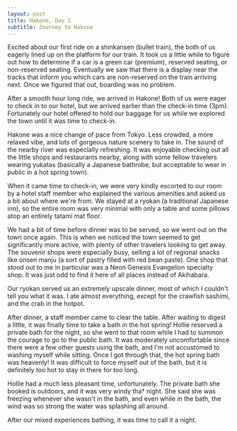 ```yaml
---
layout: post
title: Hakone, Day 1
subtitle: Journey to Hakone
---
```


Excited about our first ride on a shinkansen (bullet train), the both of us eagerly lined up on the platform for our train. It took us a little while to figure out how to determine if a car is a green car (premium), reserved seating, or non-reserved seating. Eventually we saw that there is a display near the tracks that inform you which cars are non-reserved on the train arriving next. Once we figured that out, boarding was no problem.

After a smooth hour long ride, we arrived in Hakone! Both of us were eager to check in to our hotel, but we arrived earlier than the check-in time (3pm). Fortunately our hotel offered to hold our baggage for us while we explored the town until it was time to check-in.

Hakone was a nice change of pace from Tokyo. Less crowded, a more relaxed vibe, and lots of gorgeous nature scenery to take in. The sound of the nearby river was especially refreshing. It was enjoyable checking out all the little shops and restaurants nearby, along with some fellow travelers wearing yukatas (basically a Japanese bathrobe, but acceptable to wear in public in a hot spring town).

When it came time to check-in, we were very kindly escorted to our room by a hotel staff member who explained the various amenities and asked us a bit about where we're from. We stayed at a ryokan (a traditional Japanese inn), so the entire room was very minimal with only a table and some pillows atop an entirely tatami mat floor. 

We had a bit of time before dinner was to be served, so we went out on the town once again. This is when we noticed the town seemed to get significantly more active, with plenty of other travelers looking to get away. The souvenir shops were especially busy, selling a lot of regional snacks like onsen manju (a sort of pastry filled with red bean paste). One shop that stood out to me in particular was a Neon Genesis Evangelion specialty shop. It was just odd to find it here of all places instead of Akihabara.

Our ryokan served us an extremely upscale dinner, most of which I couldn't tell you what it was. I ate almost everything, except for the crawfish sashimi, and the crab in the hotpot.

After dinner, a staff member came to clear the table. After waiting to digest a little, it was finally time to take a bath in the hot spring! Hollie reserved a private bath for the night, so she went to that room while I had to summon the courage to go to the public bath. It was moderately uncomfortable since there were a few other guests using the bath, and I'm not accustomed to washing myself while sitting. Once I got through that, the hot spring bath was heavenly! It was difficult to force myself out of the bath, but it is definitely too hot to stay in there for too long.

Hollie had a much less pleasant time, unfortunately. The private bath she booked is outdoors, and it was very windy tha† night. She said she was freezing whenever she wasn't in the bath, and even while _in_ the bath, the wind was so strong the water was splashing all around.

After our mixed experiences bathing, it was time to call it a night.


